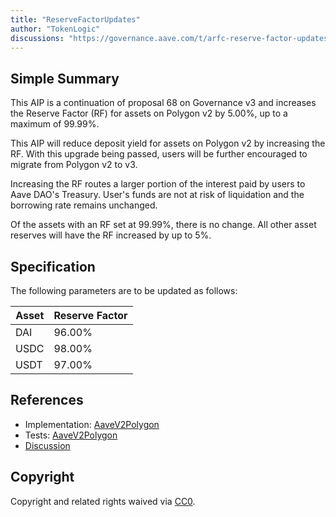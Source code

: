 ```yaml
---
title: "ReserveFactorUpdates"
author: "TokenLogic"
discussions: "https://governance.aave.com/t/arfc-reserve-factor-updates-polygon-aave-v2/13937/22"
---
```


## Simple Summary

This AIP is a continuation of proposal 68 on Governance v3 and increases the Reserve Factor (RF) for assets on Polygon v2 by 5.00%, up to a maximum of 99.99%.

This AIP will reduce deposit yield for assets on Polygon v2 by increasing the RF. With this upgrade being passed, users will be further encouraged to migrate from Polygon v2 to v3.

Increasing the RF routes a larger portion of the interest paid by users to Aave DAO's Treasury. User's funds are not at risk of liquidation and the borrowing rate remains unchanged.

Of the assets with an RF set at 99.99%, there is no change. All other asset reserves will have the RF increased by up to 5%.

## Specification

The following parameters are to be updated as follows:

| Asset | Reserve Factor |
| ----- | -------------- |
| DAI   | 96.00%         |
| USDC  | 98.00%         |
| USDT  | 97.00%         |

## References

- Implementation: [AaveV2Polygon](https://github.com/bgd-labs/aave-proposals-v3/blob/main/src/20240412_AaveV2Polygon_ReserveFactorUpdates/AaveV2Polygon_ReserveFactorUpdates_20240412.sol)
- Tests: [AaveV2Polygon](https://github.com/bgd-labs/aave-proposals-v3/blob/main/src/20240412_AaveV2Polygon_ReserveFactorUpdates/AaveV2Polygon_ReserveFactorUpdates_20240412.t.sol)
- [Discussion](https://governance.aave.com/t/arfc-reserve-factor-updates-polygon-aave-v2/13937/22)

## Copyright

Copyright and related rights waived via [CC0](https://creativecommons.org/publicdomain/zero/1.0/).
